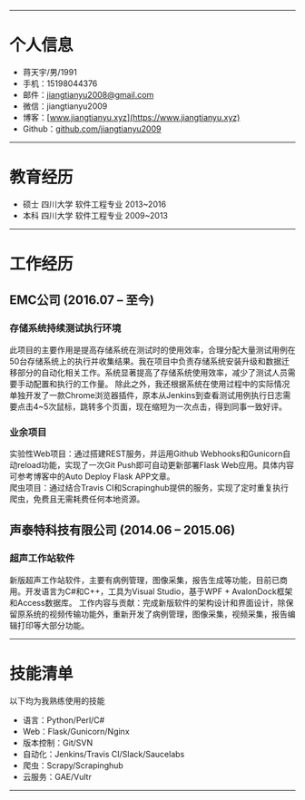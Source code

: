 
----------

# 个人信息

* <i class="fas fa-id-card fa-fw"></i> 蒋天宇/男/1991
* <i class="fas fa-phone fa-fw"></i> 手机：15198044376
* <i class="fas fa-camera-retro fa-fw"></i> 邮件：jiangtianyu2008@gmail.com
* <i class="fab fa-weixin fa-fw"></i> 微信：jiangtianyu2009
* <i class="fab fa-wordpress fa-fw"></i> 博客：[www.jiangtianyu.xyz](https://www.jiangtianyu.xyz)
* <i class="fab fa-github fa-fw"></i> Github：[github.com/jiangtianyu2009](https://github.com/jiangtianyu2009)

----------
# 教育经历
* <i class="fas fa-graduation-cap fa-fw"></i> 硕士 四川大学 软件工程专业 2013~2016
* <i class="fas fa-graduation-cap fa-fw"></i> 本科 四川大学 软件工程专业 2009~2013

----------


# 工作经历


## <i class="far fa-building fa-fw"></i> EMC公司  (2016.07 – 至今)

### <i class="far fa-bookmark fa-fw"></i> 存储系统持续测试执行环境

此项目的主要作用是提高存储系统在测试时的使用效率，合理分配大量测试用例在50台存储系统上的执行并收集结果。我在项目中负责存储系统安装升级和数据迁移部分的自动化相关工作。系统显著提高了存储系统使用效率，减少了测试人员需要手动配置和执行的工作量。
除此之外，我还根据系统在使用过程中的实际情况单独开发了一款Chrome浏览器插件，原本从Jenkins到查看测试用例执行日志需要点击4~5次鼠标，跳转多个页面，现在缩短为一次点击，得到同事一致好评。

### <i class="far fa-bookmark fa-fw"></i> 业余项目

实验性Web项目：通过搭建REST服务，并运用Github Webhooks和Gunicorn自动reload功能，实现了一次Git Push即可自动更新部署Flask Web应用。具体内容可参考博客中的Auto Deploy Flask APP文章。  
爬虫项目：通过结合Travis CI和Scrapinghub提供的服务，实现了定时重复执行爬虫，免费且无需耗费任何本地资源。

## <i class="far fa-building fa-fw"></i> 声泰特科技有限公司  (2014.06 – 2015.06)

### <i class="far fa-bookmark fa-fw"></i> 超声工作站软件

新版超声工作站软件，主要有病例管理，图像采集，报告生成等功能，目前已商用。开发语言为C#和C++，工具为Visual Studio，基于WPF + AvalonDock框架和Access数据库。
工作内容与贡献：完成新版软件的架构设计和界面设计，除保留原系统的视频传输功能外，重新开发了病例管理，图像采集，视频采集，报告编辑打印等大部分功能。

----------


# 技能清单

以下均为我熟练使用的技能

* <i class="fab fa-python fa-fw"></i> 语言：Python/Perl/C#
* <i class="fab fa-vuejs fa-fw"></i> Web：Flask/Gunicorn/Nginx
* <i class="fas fa-code-branch fa-fw"></i> 版本控制：Git/SVN
* <i class="fab fa-slack-hash fa-fw"></i> 自动化：Jenkins/Travis CI/Slack/Saucelabs
* <i class="fab fa-slideshare fa-fw"></i> 爬虫：Scrapy/Scrapinghub
* <i class="fab fa-mixcloud fa-fw"></i> 云服务：GAE/Vultr


----------
